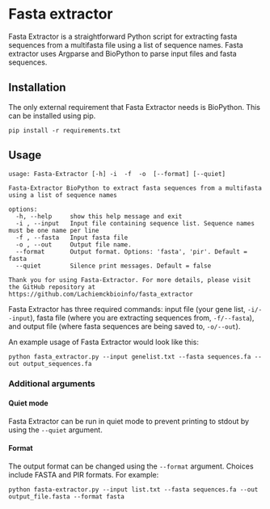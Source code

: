 # Fasta extractor
Fasta Extractor is a straightforward Python script for extracting fasta sequences from a multifasta file using a list of sequence names. Fasta extractor uses Argparse and BioPython to parse input files and fasta sequences.

## Installation
The only external requirement that Fasta Extractor needs is BioPython. This can be installed using pip.
```
pip install -r requirements.txt
```

## Usage
```
usage: Fasta-Extractor [-h] -i  -f  -o  [--format] [--quiet]

Fasta-Extractor BioPython to extract fasta sequences from a multifasta using a list of sequence names

options:
  -h, --help     show this help message and exit
  -i , --input   Input file containing sequence list. Sequence names must be one name per line
  -f , --fasta   Input fasta file
  -o , --out     Output file name.
  --format       Output format. Options: 'fasta', 'pir'. Default = fasta
  --quiet        Silence print messages. Default = false

Thank you for using Fasta-Extractor. For more details, please visit the GitHub repository at https://github.com/Lachiemckbioinfo/fasta_extractor
```

Fasta Extractor has three required commands: input file (your gene list, ```-i/--input```), fasta file (where you are extracting sequences from, ```-f/--fasta```), and output file (where fasta sequences are being saved to, ```-o/--out```).

An example usage of Fasta Extractor would look like this:
```
python fasta_extractor.py --input genelist.txt --fasta sequences.fa --out output_sequences.fa
```
### Additional arguments
#### Quiet mode
Fasta Extractor can be run in quiet mode to prevent printing to stdout by using the ```--quiet``` argument.

#### Format
The output format can be changed using the ```--format``` argument. Choices include FASTA and PIR formats. For example:
```
python fasta-extractor.py --input list.txt --fasta sequences.fa --out output_file.fasta --format fasta
```
